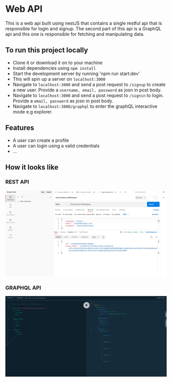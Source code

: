 # Web API

This is a web api built using nestJS that contains a single restful api that is responsible for login and signup. The second part of this api is a GraphQL api and this one is responsible for fetching and manipulating data.

## To run this project locally

- Clone it or download it on to your machine
- Install dependencies using `npm install`
- Start the development server by running 'npm run start:dev'
- This will spin up a server on `localhost:3000`
- Navigate to `localhost:3000` and send a post request to `/signup` to create a new user. Provide a `username, email, password` as josn in post body.
- Navigate to `localhost:3000` and send a post request to `/signin` to login. Provide a `email, password` as josn in post body.
- Navigate to `localhost:3000/graphql` to enter the graphQL interactive mode e.g explorer.

## Features

- A user can create a profile
- A user can login using a valid credentials
- ...

## How it looks like

### REST API

![Rest API screenshot](./screenshots/rest-api.png?raw=true 'Rest API screenshot')

### GRAPHQL API

![Graphql API screenshot](./screenshots/graphql-api.png?raw=true 'Graphql API screenshot')
